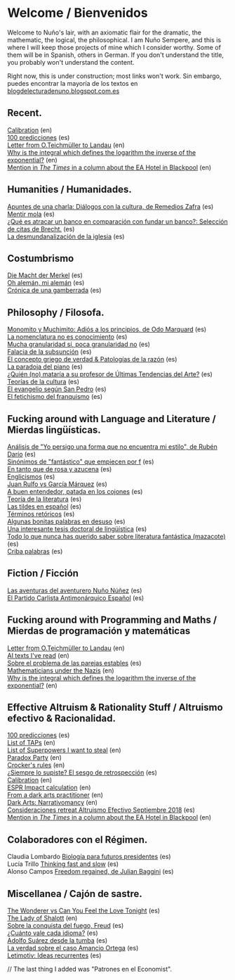 # Welcome / Bienvenidos

Welcome to Nuño's lair, with an axiomatic flair for the dramatic, the mathematic, the logical, the philosophical.
I am Nuño Sempere, and this is where I will keep those projects of mine which I consider worthy. Some of them will be in Spanish, others in German. If you don't understand the title, you probably won't understand the content. 

Right now, this is under construction; most links won't work. 
Sin embargo, puedes encontrar la mayoría de los textos en  [blogdelecturadenuno.blogspot.com.es](https://blogdelecturadenuno.blogspot.com/)

## Recent.
[Calibration](https://nunosempere.github.io/calibration/) (en)  
[100 predicciones](https://nunosempere.github.io/rat/100-predicciones.md) (es)  
[Letter from O.Teichmüller to Landau](https://nunosempere.github.io/maths-prog/teichmuller.md) (en)  
[Why is the integral which defines the logarithm the inverse of the exponential?](https://nunosempere.github.io/maths-prog/logarithms.pdf) (en)  
[Mention in *The Times* in a column about the EA Hotel in Blackpool](https://nunosempere.github.io/rat/The-Times.md)  (en)


## Humanities / Humanidades.
[Apuntes de una charla: Diálogos con la cultura, de Remedios Zafra](https://nunosempere.github.io/humanities/remedios-zafra) (es)  
[Mentir mola](https://nunosempere.github.io/humanities/mentir-mola.md ) (es)  
[¿Qué es atracar un banco en comparación con fundar un banco?: Selección de citas de Brecht.](https://nunosempere.github.io/humanities/brecht.md) (es)  
[La desmundanalización de la iglesia](https://nunosempere.github.io/projects/catholic-church.md) (es)  

## Costumbrismo  
[Die Macht der Merkel](https://nunosempere.github.io/costumbrismo/merkel.md) (es)  
[Oh alemán, mi alemán](https://nunosempere.github.io/costumbrismo/aleman) (es)  
[Crónica de una gamberrada](https://nunosempere.github.io/costumbrismo/gamberrada/index.md) (es)  

## Philosophy  / Filosofa. 
[Monomito y Muchimito: Adiós a los principios, de Odo Marquard](https://nunosempere.github.io/philosophy/marquard.md) (es)  
[La nomenclatura no es conocimiento](https://nunosempere.github.io/philosophy/nomenclatura.md) (es)  
[Mucha granularidad sí, poca granularidad no](https://nunosempere.github.io/philosophy/granularidad.md) (es)  
[Falacia de la subsunción](https://nunosempere.github.io/philosophy/subsuncion.md) (es)  
[El concepto griego de verdad & Patologías de la razón](https://nunosempere.github.io/philosophy/aletheia/index.md) (es)  
[La paradoja del piano](https://nunosempere.github.io/philosophy/piano.md) (es)  
[¿Quién (no) mataría a su profesor de Últimas Tendencias del Arte?](https://nunosempere.github.io/philosophy/arte.md) (es)  
[Teorías de la cultura](https://nunosempere.github.io/philosophy/cultura.md) (es)  
[El evangelio según San Pedro](https://nunosempere.github.io/philosophy/san-pedro.md) (es)  
[El fetichismo del franquismo](https://nunosempere.github.io/philosophy/franquismo.md) (es)  

## Fucking around with Language and Literature / Mierdas lingüísticas. 
[Análisis de "Yo persigo una forma que no encuentra mi estilo", de Rubén Darío](https://nunosempere.github.io/lit/ruben-dario-yo-persigo-una-forma-que-no-encuentra-mi-estilo.md) (es)  
[Sinónimos de "fantástico" que empiecen por f](https://nunosempere.github.io/lit/fantastico.md) (es)  
[En tanto que de rosa y azucena](https://nunosempere.github.io/lit/en-tanto-que-de-rosa-y-azucena.md) (es)  
[Englicismos](https://nunosempere.github.io/lit/englicismos) (es)  
[Juan Rulfo vs García Márquez](https://nunosempere.github.io/lit/rulfo-garcia.md) (es)  
[A buen entendedor, patada en los cojones](https://nunosempere.github.io/lit/patada-en-los-cojones.md) (es)  
[Teoría de la literatura](https://nunosempere.github.io/lit/teoria-de-la-literatura.md) (es)  
[Las tildes en español](https://nunosempere.github.io/tildes/index.md) (es)  
[Términos retóricos](https://nunosempere.github.io/lit/terminos-retoricos.md) (es)  
[Algunas bonitas palabras en desuso](https://nunosempere.github.io/lit/desuso.md) (es)  
[Una interesante tesis doctoral de lingüística](https://nunosempere.github.io/lit/tesis/madurez) (es)  
[Todo lo que nunca has querido saber sobre literatura fantástica (mazacote)](https://nunosempere.github.io/lit-fantastica.md) (es)  
[Criba palabras](https://nunosempere.github.io/criba-de-palabras-Lucia/README.md) (es)  

## Fiction  / Ficción
[Las aventuras del aventurero Nuño Núñez](https://nunosempere.github.io/fiction/nuno-nunez.md) (es)  
[El Partido Carlista Antimonárquico Español](https://nunosempere.github.io/fiction/carlista.md) (es)  

## Fucking around with Programming and Maths  / Mierdas de programación y matemáticas
[Letter from O.Teichmüller to Landau](https://nunosempere.github.io/maths-prog/teichmuller.md) (en)  
[AI texts I've read](https://nunosempere.github.io/maths-prog/ai.md) (en)  
[Sobre el problema de las parejas estables](https://nunosempere.github.io/stable-marriage-problem/) (es)  
[Mathematicians under the Nazis](https://nunosempere.github.io/projects/mathematicians-under-the-nazis.md) (en)  
[Why is the integral which defines the logarithm the inverse of the exponential?](https://nunosempere.github.io/maths-prog/logarithms.pdf) (en)  

## Effective Altruism & Rationality Stuff / Altruismo efectivo & Racionalidad.

[100 predicciones](https://nunosempere.github.io/rat/100-predicciones-en-100-dias.md) (es)  
[List of TAPs](https://nunosempere.github.io/rat/list-of-taps.md) (en)  
[List of Superpowers I want to steal](https://nunosempere.github.io/) (en)  
[Paradox Party](https://nunosempere.github.io/rat/paradox-party.md) (en)    
[Crocker's rules](https://nunosempere.github.io/) (en)  
[¿Siempre lo supiste? El sesgo de retrospección](https://nunosempere.github.io/) (es)  
[Calibration](https://nunosempere.github.io/calibration/) (en)  
[ESPR Impact calculation](https://nunosempere.github.io/) (en)  
[From a dark arts practitioner](https://nunosempere.github.io/rat/dark_arts.md) (en)  
[Dark Arts: Narrativomancy](https://nunosempere.github.io/miscellanea/narrativomancy.md) (en)  
[Consideraciones retreat Altruismo Efectivo Septiembre 2018](https://nunosempere.github.io/rat/AE-retreat.md) (es)  
[Mention in *The Times* in a column about the EA Hotel in Blackpool](https://nunosempere.github.io/rat/The-Times.md)  (en)

## Colaboradores con el Régimen.
Claudia Lombardo [Biología para futuros presidentes](https://nunosempere.github.io/) (es)  
Lucía Trillo  [Thinking fast and slow](https://nunosempere.github.io/) (es)  
Alonso Campos [Freedom regained, de Julian Baggini](https://nunosempere.github.io/) (es)  

## Miscellanea / Cajón de sastre.
[The Wonderer vs Can You Feel the Love Tonight](https://nunosempere.github.io/) (es)  
[The Lady of Shalott](https://nunosempere.github.io/) (en)  
[Sobre la conquista del fuego, Freud](https://nunosempere.github.io/) (es)  
[¿Cuánto vale cada idioma?](https://nunosempere.github.io/) (es)  
[Adolfo Suárez desde la tumba](https://nunosempere.github.io/) (es)  
[La verdad sobre el caso Amancio Ortega](https://nunosempere.github.io/miscellanea/inditex.md) (es)  
[Letimotiv: Ideas recurrentes](https://nunosempere.github.io/miscellanea/letimotiv.md) (es)   

// The last thing I added was "Patrones en el Economist".
